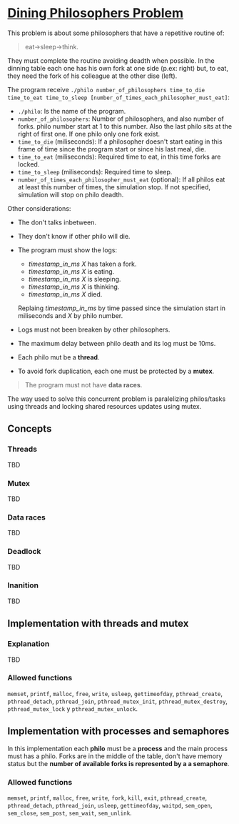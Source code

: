 # [Dining Philosophers Problem](https://en.wikipedia.org/wiki/Dining_philosophers_problem)
This problem is about some philosophers that have a repetitive routine of:

> eat->sleep->think.
 
They must complete the routine avoiding deadth when possible.
In the dinning table each one has his own fork at one side (p.ex: right)
but, to eat, they need the fork of his colleague at the other dise (left).

The program receive `./philo number_of_philosophers time_to_die time_to_eat
time_to_sleep [number_of_times_each_philosopher_must_eat]`:
- `./philo`: Is the name of the program.
- `number_of_philosophers`: Number of philosophers, and also number of forks.
	philo number start at 1 to this number. Also the last philo sits at 
	the right of first one. If one philo only one fork exist.
- `time_to_die` (miliseconds): If a philosopher doesn't start eating in this
   frame of time since the program start or since his last meal, die.
- `time_to_eat` (miliseconds): Required time to eat, in this time forks are
	locked.
- `time_to_sleep` (miliseconds): Required time to sleep.
- `number_of_times_each_philosopher_must_eat` (optional): If all philos
	eat at least this number of times, the simulation stop. If not specified,
	simulation will stop on philo deadth.

Other considerations:
- The don't talks inbetween.
- They don't know if other philo will die.
- The program must show the logs:
	- *timestamp_in_ms* *X* has taken a fork.
	- *timestamp_in_ms* *X* is eating.
	- *timestamp_in_ms* *X* is sleeping.
	- *timestamp_in_ms* *X* is thinking.
	- *timestamp_in_ms* *X* died.
   
	Replaing *timestamp_in_ms* by time passed since the simulation start
	in miliseconds and *X* by philo number.
- Logs must not been breaken by other philosophers.
- The maximum delay between philo death and its log must be 10ms.
- Each philo mut be a **thread**.
- To avoid fork duplication, each one must be protected by a **mutex**. 
> The program must not have **data races**.

The way used to solve this concurrent problem is paralelizing philos/tasks
using threads and locking shared resources updates using mutex.

## Concepts
### Threads
TBD
### Mutex
TBD
### Data races
TBD
### Deadlock
TBD
### Inanition
TBD

## Implementation with threads and mutex
### Explanation
TBD
### Allowed functions
`memset`, `printf`, `malloc`, `free`, `write`, `usleep`, `gettimeofday`, 
`pthread_create`, `pthread_detach`, `pthread_join`, `pthread_mutex_init`,
`pthread_mutex_destroy`, `pthread_mutex_lock` y `pthread_mutex_unlock`.

## Implementation with processes and semaphores
In this implementation each **philo** must be a **process** and the main 
process must has a philo. Forks are in the middle of the table, don't have 
memory status but the **number of available forks is represented by a
a semaphore**.
### Allowed functions
`memset`, `printf`, `malloc`, `free`, `write`, `fork`, `kill`, `exit`, 
`pthread_create`, `pthread_detach`, `pthread_join`, `usleep`, `gettimeofday`, 
`waitpd`, `sem_open`, `sem_close`, `sem_post`, `sem_wait`, `sem_unlink`.


